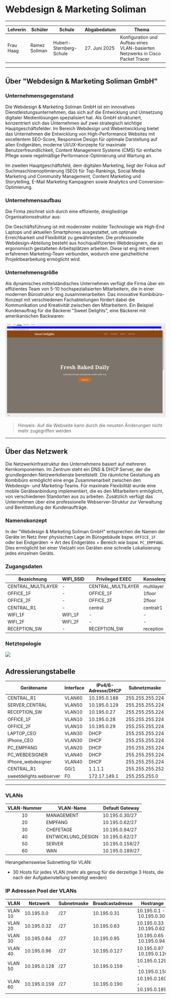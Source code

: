 # Webdesign & Marketing Soliman

---

| Lehrerin  | Schüler       | Schule                  | Abgabedatum   | Thema                                                                          |
| --------- | ------------- | ----------------------- | ------------- | ------------------------------------------------------------------------------ |
| Frau Haag | Ramez Soliman | Hubert-Sternberg-Schule | 27. Juni 2025 | Konfiguration und Aufbau eines VLAN-basierten Netzwerks in Cisco Packet Tracer |

---

## Über "Webdesign & Marketing Soliman GmbH"

### Unternehmensgegenstand

Die Webdesign & Marketing Soliman GmbH ist ein innovatives Dienstleistungsunternehmen, das sich auf die Entwicklung und Umsetzung digitaler Medienlösungen spezialisiert hat. Als GmbH strukturiert, konzentriert sich das Unternehmen auf zwei strategisch wichtige Hauptgeschäftsfelder. Im Bereich Webdesign und Webentwicklung bietet das Unternehmen die Entwicklung von High-Performance Websites mit excellentem SEO-Score, Responsive Design für optimale Darstellung auf allen Endgeräten, moderne UI/UX-Konzepte für maximale Benutzerfreundlichkeit, Content Management Systeme (CMS) für einfache Pflege sowie regelmäßige Performance-Optimierung und Wartung an.

Im zweiten Hauptgeschäftsfeld, dem digitalen Marketing, liegt der Fokus auf Suchmaschinenoptimierung (SEO) für Top-Rankings, Social Media Marketing und Community Management, Content Marketing und Storytelling, E-Mail Marketing Kampagnen sowie Analytics und Conversion-Optimierung.

### Unternehmensaufbau

Die Firma zeichnet sich durch eine effiziente, dreigliedrige Organisationsstruktur aus:

Die Geschäftsführung ist mit modernster mobiler Technologie wie High-End Laptops und aktuellen Smartphones ausgestattet, um optimale Erreichbarkeit und Flexibilität zu gewährleisten. Die professionelle Webdesign-Abteilung besteht aus hochqualifizierten Webdesignern, die an ergonomisch gestalteten Arbeitsplätzen arbeiten. Diese ist eng mit einem erfahrenen Marketing-Team verbunden, wodurch eine ganzheitliche Projektbearbeitung ermöglicht wird.

### Unternehmensgröße

Als dynamisches mittelständisches Unternehmen verfügt die Firma über ein effizientes Team von 5-10 hochspezialisierten Mitarbeitern, die in einer modernen Bürostruktur eng zusammenarbeiten. Das innovative Kombibüro-Konzept mit verschiedenen Fachabteilungen fördert dabei die Kommunikation und Kreativität zwischen den Mitarbeitern. Ein Beispiel Kundenauftrag für die Bäckerei "Sweet Delights", eine Bäckerei mit amerikanischen Backwaren:

![image.png](image_sweet_delights.png)

> Hinweis: 
> Auf die Webseite kann durch die neusten Änderungen nicht mehr zugegriffen werden

---

## Über das Netzwerk

Die Netzwerkinfrastruktur des Unternehmens basiert auf mehreren Kernkomponenten. Im Zentrum steht ein DNS & DHCP Server, der die grundlegenden Netzwerkdienste bereitstellt. Die räumliche Gestaltung als Kombibüro ermöglicht eine enge Zusammenarbeit zwischen den Webdesign- und Marketing-Teams. Für maximale Flexibilität wurde eine mobile Geräteanbindung implementiert, die es den Mitarbeitern ermöglicht, von verschiedenen Standorten aus zu arbeiten. Zusätzlich verfügt das Unternehmen über eine professionelle Webserver-Struktur zur Verwaltung und Bereitstellung der Kundenaufträge.

### Namenskonzept

In der "Webdesign & Marketing Soliman GmbH" entsprechen die Namen der Geräte im Netz ihrer physischen Lage im Bürogebäude bspw. `OFFICE_1F` oder bei Endgeräten → Art des Endgerätes + Bereich wie bspw. `PC_EMPFANG`. Dies ermöglicht bei einer Vielzahl von Geräten eine schnelle Lokalisierung jedes einzelnen Geräts.

### Zugangsdaten

| Bezeichnung        | WIFI_SSID | Privileged EXEC    | Konsolenport | Domaine       | User  | Passwort | WLAN PW    |
| ------------------ | --------- | ------------------ | ------------ | ------------- | ----- | -------- | ---------- |
| CENTRAL_MULTILAYER | -         | CENTRAL_MULTILAYER | multilayer   | multilayer.de | admin | web      | -          |
| OFFICE_1F          | -         | OFFICE_1F          | 1floor       | 1floor.de     | admin | web      | -          |
| OFFICE_2F          | -         | OFFICE_2F          | 2floor       | 2floor.de     | admin | web      | -          |
| CENTRAL_R1         | -         | central            | centralr1    | centralr1.de  | admin | web      | -          |
| WIFI_1F            | WIFI_1F   | -                  | -            | -             | -     | -        | WIFI1FLOOR |
| WIFI_2F            | WIFI_2F   | -                  | -            | -             | -     | -        | WIFI2FLOOR |
| RECEPTION_SW       | -         | RECEPTION_SW       | reception    | reception.de  | admin | web      |            |

### Netztopologie

![](/home/rsoliman/.config/marktext/images/2025-06-27-08-46-00-image.png)

## Adressierungstabelle

| Gerätename              | Interface | IPv4/6-Adresse/DHCP | Subnetzmaske    | Default Gateway |
| ----------------------- | --------- | ------------------- | --------------- | --------------- |
| CENTRAL_R1              | VLAN60    | 10.195.0.188        | 255.255.255.224 | 10.195.0.189    |
| SERVER_CENTRAL          | VLAN50    | 10.195.0.129        | 255.255.255.224 | 10.195.0.158    |
| RECEPTION_SW            | VLAN10    | 10.195.0.27         | 255.255.255.224 | 10.195.0.30     |
| OFFICE_1F               | VLAN10    | 10.195.0.28         | 255.255.255.224 | 10.195.0.30     |
| OFFICE_2F               | VLAN10    | 10.195.0.29         | 255.255.255.224 | 10.195.0.30     |
| LAPTOP_CEO              | VLAN30    | DHCP                | 255.255.255.224 | 10.195.0.94     |
| IPhone_CEO              | VLAN30    | DHCP                | 255.255.255.224 | 10.195.0.94     |
| PC_EMPFANG              | VLAN20    | DHCP                | 255.255.255.224 | 10.195.0.62     |
| PC_WEBDESIGNER          | VLAN40    | DHCP                | 255.255.255.224 | 10.195.0.62     |
| IPhone_webdesigner      | VLAN40    | DHCP                | 255.255.255.224 | 10.195.0.62     |
| CENTRAL_R1              | G0/1      | 1.1.1.1             | 255.255.255.252 | -               |
| sweetdelights.webserver | F0        | 172.17.149.1        | 255.255.255.0   | 172.17.149.254  |

---

### VLANs

| VLAN-Nummer | VLAN-Name          | Default Gateway |
|:-----------:| ------------------ | --------------- |
| 10          | MANAGEMENT         | 10.195.0.30/27  |
| 20          | EMPFANG            | 10.195.0.62/27  |
| 30          | CHEFETAGE          | 10.195.0.94/27  |
| 40          | ENTWICKLUNG_DESIGN | 10.195.0.62/27  |
| 50          | SERVER             | 10.195.0.158/27 |
| 60          | WAN                | 10.195.0.189/27 |

Herangehensweise Subnetting für VLAN:

- 30 Hosts für jedes VLAN (mehr als genug für die derzeitige 3 Hosts, die nach der Aufgabenstellung benötigt werden)

### IP Adressen Pool der VLANs

| VLAN    | Netzwerk     | Subnetmaske | Broadcastadresse | Hostrange                   |
| ------- | ------------ | ----------- | ---------------- | --------------------------- |
| VLAN 10 | 10.195.0.0   | /27         | 10.195.0.31      | 10.195.0.1 - 10.195.0.30    |
| VLAN 20 | 10.195.0.32  | /27         | 10.195.0.63      | 10.195.0.33 - 10.195.0.62   |
| VLAN 30 | 10.195.0.64  | /27         | 10.195.0.95      | 10.195.0.65 - 10.195.0.94   |
| VLAN 40 | 10.195.0.96  | /27         | 10.195.0.127     | 10.195.0.97 - 10.195.0.126  |
| VLAN 50 | 10.195.0.128 | /27         | 10.195.0.159     | 10.195.0.129 - 10.195.0.158 |
| VLAN 60 | 10.195.0.159 | /27         | 10.195.0.190     | 10.195.0.160 - 10.195.0.189 |
